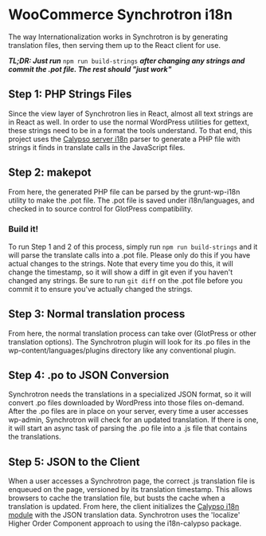 # WooCommerce Synchrotron i18n

The way Internationalization works in Synchrotron is by generating translation files,
then serving them up to the React client for use.

***TL;DR: Just run*** `npm run build-strings` ***after changing any strings and commit the .pot file. The rest should "just work"***

## Step 1: PHP Strings Files

Since the view layer of Synchrotron lies in React, almost all text strings are in React as well.
In order to use the normal WordPress utilities for gettext, these strings need to be in a format the tools understand.
To that end, this project uses the [Calypso server i18n](https://github.com/Automattic/wp-calypso/tree/master/server/i18n)
parser to generate a PHP file with strings it finds in translate calls in the JavaScript files.

## Step 2: makepot

From here, the generated PHP file can be parsed by the grunt-wp-i18n utility to make the .pot file.
The .pot file is saved under i18n/languages, and checked in to source control for GlotPress compatibility.

### Build it!

To run Step 1 and 2 of this process, simply run `npm run build-strings` and it will parse the translate calls into a .pot file.
Please only do this if you have actual changes to the strings. Note that every time you do this, it will change the timestamp,
so it will show a diff in git even if you haven't changed any strings. Be sure to run `git diff` on the .pot file before
you commit it to ensure you've actually changed the strings.

## Step 3: Normal translation process

From here, the normal translation process can take over (GlotPress or other translation options).
The Synchrotron plugin will look for its .po files in the wp-content/languages/plugins directory like any conventional plugin.

## Step 4: .po to JSON Conversion

Synchrotron needs the translations in a specialized JSON format, so it will convert .po files downloaded by WordPress into
those files on-demand. After the .po files are in place on your server, every time a user accesses wp-admin,
Synchrotron will check for an updated translation. If there is one, it will start an async task of parsing the .po file
into a .js file that contains the translations.

## Step 5: JSON to the Client

When a user accesses a Synchrotron page, the correct .js translation file is enqueued on the page, versioned by its
translation timestamp. This allows browsers to cache the translation file, but busts the cache when a translation is
updated. From here, the client initializes the [Calypso i18n module](https://www.npmjs.com/package/i18n-calypso)
with the JSON translation data. Synchrotron uses the 'localize' Higher Order Component approach to using the i18n-calypso package.
